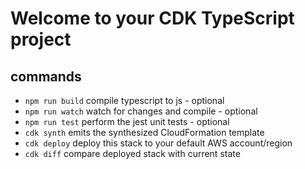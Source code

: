 # Welcome to your CDK TypeScript project


## commands

* `npm run build`   compile typescript to js - optional
* `npm run watch`   watch for changes and compile - optional
* `npm run test`    perform the jest unit tests - optional
* `cdk synth`   emits the synthesized CloudFormation template
* `cdk deploy`  deploy this stack to your default AWS account/region
* `cdk diff`    compare deployed stack with current state